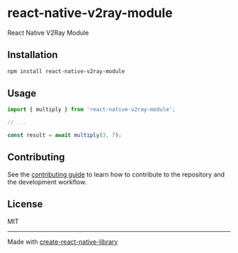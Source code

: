 # react-native-v2ray-module

React Native V2Ray Module

## Installation

```sh
npm install react-native-v2ray-module
```

## Usage

```js
import { multiply } from 'react-native-v2ray-module';

// ...

const result = await multiply(3, 7);
```

## Contributing

See the [contributing guide](CONTRIBUTING.md) to learn how to contribute to the repository and the development workflow.

## License

MIT

---

Made with [create-react-native-library](https://github.com/callstack/react-native-builder-bob)
